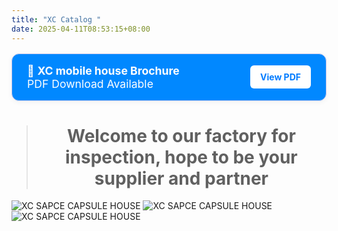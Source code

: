 ```yaml
---
title: "XC Catalog "
date: 2025-04-11T08:53:15+08:00
---
```



<div style="display: flex; align-items: center; justify-content: space-between; background-color: rgb(1, 136, 255); border: 1px solid #cce; border-radius: 12px; padding: 1rem 1.5rem; max-width: 500px; margin: 1rem 0; box-shadow: 0 2px 8px rgba(0,0,0,0.05);">
  <div style="font-size: 1.1rem; color: #fff;">
    📄 <strong>XC mobile house Brochure</strong><br/>
    PDF Download Available
  </div>
  <a href="/xcmobile/files/XC-mobilehouse.pdf" target="_blank" style="background-color: #ffffff; color: #007BFF; padding: 0.6rem 1rem; border-radius: 6px; text-decoration: none; font-weight: bold; white-space: nowrap; margin-left: 1rem;">
    View PDF
  </a>
</div>    



> # <center> Welcome to our factory for inspection, hope to be your supplier and partner


![XC SAPCE CAPSULE HOUSE](https://i.postimg.cc/GdJ4hnJt/202504141229119.png?dl=1)
![XC SAPCE CAPSULE HOUSE](https://i.postimg.cc/vb85kwKr/20250414141129193.png?dl=1)
![XC SAPCE CAPSULE HOUSE](https://i.postimg.cc/7wVR5sZH/20250416075936936.png?dl=1)